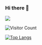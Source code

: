 ### Hi there 👋

<!--
**ab13643832129/ab13643832129** is a ✨ _special_ ✨ repository because its `README.md` (this file) appears on your GitHub profile.

Here are some ideas to get you started:

- 🔭 I’m currently working on ...
- 🌱 I’m currently learning ...
- 👯 I’m looking to collaborate on ...
- 🤔 I’m looking for help with ...
- 💬 Ask me about ...
- 📫 How to reach me: ...
- 😄 Pronouns: ...
- ⚡ Fun fact: ...
-->


![](https://github-readme-stats.vercel.app/api?username=ab13643832129)




![Visitor Count](https://profile-counter.glitch.me/ab13643832129/count.svg)

[![Top Langs](https://github-readme-stats.vercel.app/api/top-langs/?username=ab13643832129&layout=compact)](https://github.com/ab13643832129/github-readme-stats)

